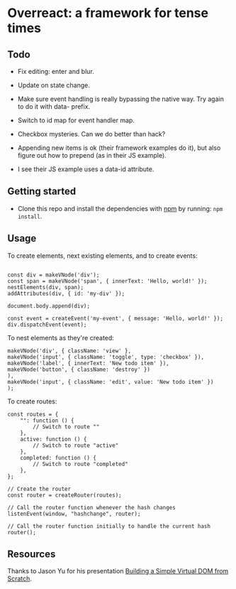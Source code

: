 # Overreact: a framework for tense times

## Todo

- Fix editing: enter and blur.

- Update on state change.

- Make sure event handling is really bypassing the native way. Try again to do it with data- prefix.

- Switch to id map for event handler map.

- Checkbox mysteries. Can we do better than hack?

- Appending new items is ok (their framework examples do it), but also figure out how to prepend (as in their JS example).

- I see their JS example uses a data-id attribute.

## Getting started

- Clone this repo and install the dependencies with [npm](https://npmjs.com) by running: `npm install`.

## Usage

To create elements, next existing elements, and to create events:

```import { makeVNode, createEvent, nestElements, addAttributes } from "./view.js";

const div = makeVNode('div');
const span = makeVNode('span', { innerText: 'Hello, world!' });
nestElements(div, span);
addAttributes(div, { id: 'my-div' });

document.body.append(div);

const event = createEvent('my-event', { message: 'Hello, world!' });
div.dispatchEvent(event);
```

To nest elements as they're created:

```const listItem = makeVNode('li', {},
makeVNode('div', { className: 'view' },
makeVNode('input', { className: 'toggle', type: 'checkbox' }),
makeVNode('label', { innerText: 'New todo item' }),
makeVNode('button', { className: 'destroy' })
),
makeVNode('input', { className: 'edit', value: 'New todo item' })
);
```

To create routes:

```// Define routes
const routes = {
	"": function () {
		// Switch to route ""
	},
	active: function () {
		// Switch to route "active"
	},
	completed: function () {
		// Switch to route "completed"
	},
};

// Create the router
const router = createRouter(routes);

// Call the router function whenever the hash changes
listenEvent(window, "hashchange", router);

// Call the router function initially to handle the current hash
router();
```

## Resources

Thanks to Jason Yu for his presentation [Building a Simple Virtual DOM from Scratch](https://www.youtube.com/watch?v=85gJMUEcnkc).
